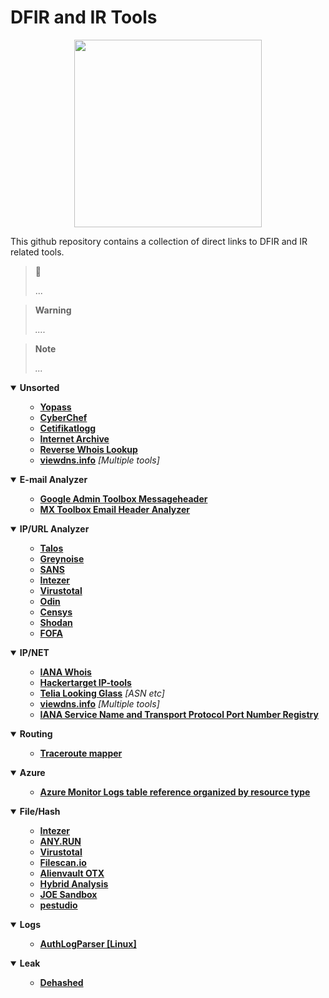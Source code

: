 # DFIR and IR Tools

<p align="center">
<img src="https://github.com/miruservices/osint_recon/blob/main/Internet_map_1024.jpg" height="300">
</p> 

This github repository contains a collection of direct links to DFIR and IR related tools. 


> 🔗 
> 
> ...

> **Warning**
> 
> *....*

> **Note** 
> 
> *...*
> 


<details open>
    <summary><b>Unsorted</b></summary>
    <ul>
        <ul>
           <li><b><a href="https://yopass.se/">Yopass</a></b><i></i></li>
           <li><b><a href="https://gchq.github.io/CyberChef/">CyberChef</a></b><i></i></li>
           <li><b><a href="https://crt.sh/">Cetifikatlogg</a></b><i></i></li>
            <li><b><a href="https://archive.org/">Internet Archive</a></b><i></i></li>
            <li><b><a href="https://www.reversewhois.io/">Reverse Whois Lookup</a></b><i></i></li>
            <li><b><a href="https://viewdns.info/">viewdns.info</a></b><i> [Multiple tools]</i></li>
        </ul>
    </ul>
</details>
<details open>
    <summary><b>E-mail Analyzer</b></summary>
    <ul>
        <ul>
           <li><b><a href="https://toolbox.googleapps.com/apps/messageheader/analyzeheader">Google Admin Toolbox Messageheader</a></b><i></i></li>
           <li><b><a href="https://mxtoolbox.com/Public/Tools/EmailHeaders.aspx">MX Toolbox Email Header Analyzer</a></b><i></i></li>
        </ul>
    </ul>
</details>
<details open>
    <summary><b>IP/URL Analyzer</b></summary>
    <ul>
        <ul>
            <li><b><a href="https://talosintelligence.com/reputation_center/">Talos</a></b><i></i></li>
            <li><b><a href="https://viz.greynoise.io">Greynoise</a></b><i></i></li>
            <li><b><a href="https://isc.sans.edu/ipinfo.html">SANS</a></b><i></i></li>
           <li><b><a href="https://analyze.intezer.com/">Intezer</a></b><i></i></li>
           <li><b><a href="https://www.virustotal.com/">Virustotal</a></b><i></i></li>
            <li><b><a href="https://getodin.com/search/hosts">Odin</a></b><i></i></li>
            <li><b><a href="https://search.censys.io/">Censys</a></b><i></i></li>
           <li><b><a href="https://www.shodan.io/">Shodan</a></b><i></i></li>
           <li><b><a href="https://en.fofa.info/">FOFA</a></b><i></i></li>
         </ul>
    </ul>
</details>
<details open>
    <summary><b>IP/NET</b></summary>
    <ul>
        <ul>
            <li><b><a href="https://www.iana.org/whois">IANA Whois</a></b><i></i></li>
            <li><b><a href="https://hackertarget.com/ip-tools/">Hackertarget IP-tools</a></b><i></i></li>
            <li><b><a href="https://lg.telia.net/">Telia Looking Glass</a></b><i> [ASN etc]</i></li>
            <li><b><a href="https://viewdns.info/">viewdns.info</a></b><i> [Multiple tools]</i></li>
            <li><b><a href="https://www.iana.org/assignments/service-names-port-numbers/service-names-port-numbers.xhtml">IANA Service Name and Transport Protocol Port Number Registry</a></b><i></i></li>
        </ul>
    </ul>
</details>

<details open>
    <summary><b>Routing</b></summary>
    <ul>
        <ul>
           <li><b><a href="https://stefansundin.github.io/traceroute-mapper/">Traceroute mapper</a></b><i></i></li>
        </ul>
    </ul>
</details>

<details open>
    <summary><b>Azure</b></summary>
    <ul>
        <ul>
        <li><b><a href="https://learn.microsoft.com/en-us/azure/azure-monitor/reference/tables/tables-resourcetype">Azure Monitor Logs table reference organized by resource type</a></b><i></i></li>
        </ul>
    </ul>
</details>

<details open>
    <summary><b>File/Hash</b></summary>
    <ul>
        <ul>
           <li><b><a href="https://analyze.intezer.com/" target="_blank">Intezer</a></b><i></i></li>
           <li><b><a href="https://app.any.run/">ANY.RUN</a></b><i></i></li>
           <li><b><a href="https://www.virustotal.com/">Virustotal</a></b><i></i></li>       
           <li><b><a href="https://www.filescan.io/scan">Filescan.io</a></b><i></i></li>
           <li><b><a href="https://otx.alienvault.com/browse/global/indicators">Alienvault OTX</a></b><i></i></li>
           <li><b><a href="https://www.hybrid-analysis.com/">Hybrid Analysis</a></b><i></i></li>
           <li><b><a href="https://www.joesandbox.com/#windows">JOE Sandbox</a></b><i></i></li>
           <li><b><a href="https://www.winitor.com/download">pestudio</a></b><i></i></li>
         </ul>
    </ul>
</details>
<details open>
    <summary><b>Logs</b></summary>
    <ul>
        <ul>
           <li><b><a href="https://github.com/YosfanEilay/AuthLogParser" target="_blank">AuthLogParser [Linux]</a></b><i></i></li>
         </ul>
    </ul>
</details>
<details open>
    <summary><b>Leak</b></summary>
    <ul>
        <ul>
           <li><b><a href=https://www.dehashed.com" target="_blank">Dehashed</a></b><i></i></li>
         </ul>
    </ul>
</details>
